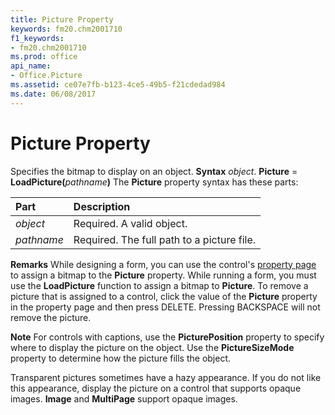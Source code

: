 ```yaml
---
title: Picture Property
keywords: fm20.chm2001710
f1_keywords:
- fm20.chm2001710
ms.prod: office
api_name:
- Office.Picture
ms.assetid: ce07e7fb-b123-4ce5-49b5-f21cdedad984
ms.date: 06/08/2017
---
```



# Picture Property



Specifies the bitmap to display on an object.
 **Syntax**
 _object_. **Picture** = **LoadPicture(**_pathname_**)**
The **Picture** property syntax has these parts:


|**Part**|**Description**|
|:-----|:-----|
| _object_|Required. A valid object.|
| _pathname_|Required. The full path to a picture file.|
 **Remarks**
While designing a form, you can use the control's [property page](glossary-vba.md) to assign a bitmap to the **Picture** property. While running a form, you must use the **LoadPicture** function to assign a bitmap to **Picture**.
To remove a picture that is assigned to a control, click the value of the **Picture** property in the property page and then press DELETE. Pressing BACKSPACE will not remove the picture.

 **Note**  For controls with captions, use the **PicturePosition** property to specify where to display the picture on the object. Use the **PictureSizeMode** property to determine how the picture fills the object.

Transparent pictures sometimes have a hazy appearance. If you do not like this appearance, display the picture on a control that supports opaque images. **Image** and **MultiPage** support opaque images.

